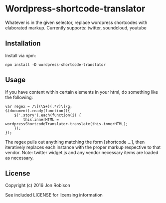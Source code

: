 Wordpress-shortcode-translator
==============================

Whatever is in the given selector, replace wordpress shortcodes with elaborated markup. Currently supports:
twitter, soundcloud, youtube

Installation
------------

Install via npm:

    npm install -D wordpress-shortcode-translator

Usage
-----

If you have content within certain elements in your html, do something like the following:

    var regex = /\[(\S+)(.*?)\]/g;
    $(document).ready(function(){
        $('.story').each(function(i) {
            this.innerHTML = wordpressShortcodeTranslator.translate(this.innerHTML);
        });
    });

The regex pulls out anything matching the form [shortcode ...], then iteratively replaces each instance
with the proper markup respective to that vendor. Note: twitter widget js and any vendor necessary items
are loaded as necessary.

License
-------

Copyright (c) 2016 Jon Robison

See included LICENSE for licensing information
